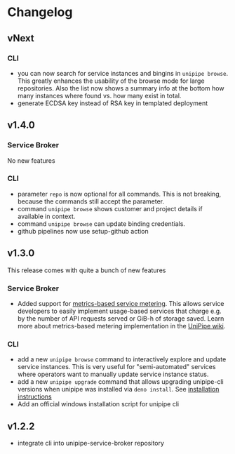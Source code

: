 # Changelog

## vNext

### CLI

- you can now search for service instances and bingins in `unipipe browse`. This greatly enhances the usability of
  the browse mode for large repositories. Also the list now shows a summary info at the bottom how many instances
  where found vs. how many exist in total.
- generate ECDSA key instead of RSA key in templated deployment 

## v1.4.0

### Service Broker

No new features

### CLI

- parameter `repo` is now optional for all commands. This is not breaking, because the commands still accept the parameter.
- command `unipipe browse` shows customer and project details if available in context.
- command `unipipe browse` can update binding credentials.
- github pipelines now use setup-github action

## v1.3.0

This release comes with quite a bunch of new features

### Service Broker

- Added support for [metrics-based service metering](https://docs.meshcloud.io/docs/meshstack.meshmarketplace.metrics-metering.html).
  This allows service developers to easily implement usage-based services that charge e.g. by the number of API requests
  served or GiB-h of storage saved. Learn more about metrics-based metering implementation in the [UniPipe wiki](https://github.com/meshcloud/unipipe-service-broker/wiki/Reference#metrics-reference).

### CLI

- add a new `unipipe browse` command to interactively explore and update service instances. This is very useful for "semi-automated" services where operators want to manually update service instance status.
- add a new `unipipe upgrade` command that allows upgrading unipipe-cli versions when unipipe was installed via `deno install`. See [installation instructions](https://github.com/meshcloud/unipipe-service-broker/wiki/How-To-Guides#deno-install)
- Add an official windows installation script for unipipe cli
  
## v1.2.2

- integrate cli into unipipe-service-broker repository
